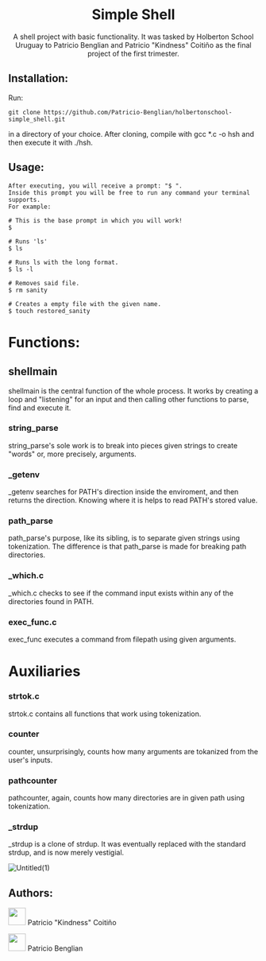 <div align="center">
<h1> Simple Shell </h1>

A shell project with basic functionality. It was tasked by Holberton School Uruguay to Patricio Benglian and Patricio "Kindness" Coitiño as the final project of the first trimester.
</div>

## Installation:
 Run:
 ```
 git clone https://github.com/Patricio-Benglian/holbertonschool-simple_shell.git
 ```
 in a directory of your choice. After cloning, compile with gcc *.c -o hsh and then execute it with ./hsh.
 
## Usage:

```
After executing, you will receive a prompt: "$ ". 
Inside this prompt you will be free to run any command your terminal supports. 
For example: 

# This is the base prompt in which you will work!
$

# Runs 'ls'
$ ls

# Runs ls with the long format.
$ ls -l

# Removes said file.
$ rm sanity

# Creates a empty file with the given name.
$ touch restored_sanity
```

# Functions:

## shellmain
 shellmain is the central function of the whole process. 
 It works by creating a loop and "listening" for an input and then calling other functions to parse, find and execute it.
 
### string_parse
 string_parse's sole work is to break into pieces given strings to create "words" or, more precisely, arguments.
 
### _getenv
 _getenv searches for PATH's direction inside the enviroment, and then returns the direction. Knowing where it is helps to read PATH's stored value.
 
 ### path_parse
 path_parse's purpose, like its sibling, is to separate given strings using tokenization. The difference is that path_parse is made for breaking path directories.

### _which.c
 _which.c checks to see if the command input exists within any of the directories found in PATH.
 
### exec_func.c
 exec_func executes a command from filepath using given arguments. 

# Auxiliaries

### strtok.c
 strtok.c contains all functions that work using tokenization.
 
### counter
 counter, unsurprisingly, counts how many arguments are tokanized from the user's inputs.
  
### pathcounter
 pathcounter, again, counts how many directories are in given path using tokenization.

### _strdup
 _strdup is a clone of strdup. It was eventually replaced with the standard strdup, and is now merely vestigial.
 
![Untitled(1)](https://user-images.githubusercontent.com/121252659/235329451-1331c516-b412-4171-ac0c-8f8b8e79ec82.jpg)

## Authors:

<img src="https://user-images.githubusercontent.com/124268011/235376824-ae778443-ac5a-4a78-9f0d-fa6fcd96d5c4.png" height="35" width="35"> Patricio "Kindness" Coitiño

<img src="https://user-images.githubusercontent.com/124268011/235376799-2a26ede6-4f75-4997-9857-6bf657a46c06.png" height="35" width="35"> Patricio Benglian
 
